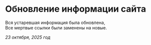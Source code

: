 # Обновление информации сайта

Вся устаревшая информация была обновлена,</br>
Все мертвые ссылки были заменены на новые.

*23 октября, 2025 год*
